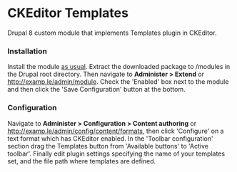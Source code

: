 # CKEditor Templates
Drupal 8 custom module that implements Templates plugin in CKEditor.

### Installation
Install the module [as usual](https://www.drupal.org/documentation/install/modules-themes/modules-8). Extract the downloaded package to /modules in the Drupal root directory. Then navigate to **Administer > Extend** or http://examp.le/admin/module. Check the 'Enabled' box next to the module and then click the 'Save Configuration' button at the bottom.

### Configuration
Navigate to **Administer > Configuration > Content authoring** or http://examp.le/admin/config/content/formats, then click 'Configure' on a text format which has CKEditor enabled. In the 'Toolbar configuration' section drag the Templates button from 'Available buttons' to 'Active toolbar'. Finally edit plugin settings specifying the name of your templates set, and the file path where templates are defined.
